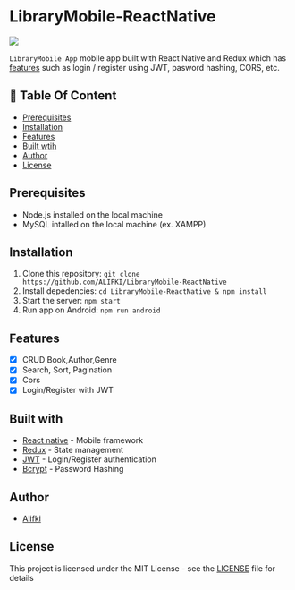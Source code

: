 # LibraryMobile-ReactNative
![](https://i.imgur.com/ISldpR4.png)


`LibraryMobile App` mobile app built with React Native and Redux which has [features](https://github.com/ALIFKI/LibraryMobile-ReactNative#features) such as login / register using JWT, pasword hashing, CORS, etc.

## :memo: Table Of Content
* [Prerequisites](https://github.com/ALIFKI/LibraryMobile-ReactNative#prerequisites)
* [Installation](https://github.com/ALIFKI/LibraryMobile-ReactNative#installation)
* [Features](https://github.com/ALIFKI/LibraryMobile-ReactNative#features)
* [Built wtih](https://github.com/ALIFKI/LibraryMobile-ReactNative#features)
* [Author](https://github.com/ALIFKI/LibraryMobile-ReactNative#author)
* [License](https://github.com/ALIFKI/LibraryMobile-ReactNative#license)

## Prerequisites
- Node.js installed on the local machine
- MySQL intalled on the local machine (ex. XAMPP)
## Installation
1. Clone this repository:
    `git clone https://github.com/ALIFKI/LibraryMobile-ReactNative`
2. Install depedencies:
    `cd LibraryMobile-ReactNative & npm install`
3. Start the server:
    `npm start`
5. Run app on Android:
    `npm run android`

## Features
- [x] CRUD Book,Author,Genre
- [x] Search, Sort, Pagination
- [x] Cors
- [x] Login/Register with JWT

## Built with
- [React native](https://reactnative.dev/) - Mobile framework
- [Redux](https://redux.js.org/) - State management
- [JWT](https://jwt.io/) - Login/Register authentication
- [Bcrypt](https://github.com/kelektiv/node.bcrypt.js) - Password Hashing

## Author
- [Alifki](https://github.com/ALIFKI)
## License
This project is licensed under the MIT License - see the [LICENSE](https://github.com/ALIFKI/LibraryMobile-ReactNative/master/LICENSE) file for details